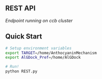 ## REST API
*Endpoint running on ccb cluster*

## Quick Start
```sh
# Setup environment variables
export TARGET=/home/AnthocyaninMechanism
export AlGDock_Pref=/home/AlGDock

# Run!
python REST.py
```